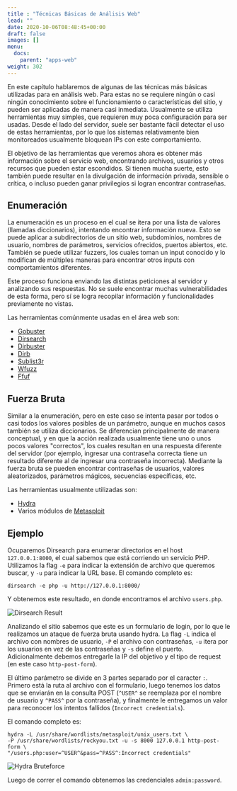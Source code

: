 ```yaml
---
title : "Técnicas Básicas de Análisis Web"
lead: ""
date: 2020-10-06T08:48:45+00:00
draft: false
images: []
menu:
  docs:
    parent: "apps-web"
weight: 302
---
```


En este capítulo hablaremos de algunas de las técnicas más básicas utilizadas para en análisis web.
Para estas no se requiere ningún o casi ningún conocimiento sobre el funcionamiento o características del sitio,
y pueden ser aplicadas de manera casi inmediata. Usualmente se utiliza herramientas muy simples, que
requieren muy poca configuración para ser usadas. Desde el lado del servidor, suele ser bastante fácil detectar el uso de estas herramientas, por lo que
los sistemas relativamente bien monitoreados usualmente bloquean IPs con este comportamiento.

El objetivo de las herramientas que veremos ahora es obtener más información sobre el servicio web,
encontrando archivos, usuarios y otros recursos que pueden estar escondidos. Si tienen mucha suerte,
esto también puede resultar en la divulgación de información privada, sensible o crítica,
o incluso pueden ganar privilegios si logran encontrar contraseñas.

## Enumeración

La enumeración es un proceso en el cual se itera por una lista de valores (llamadas diccionarios), intentando
encontrar información nueva. Esto se puede aplicar a subdirectorios de un sitio web, subdominios,
nombres de usuario, nombres de parámetros, servicios ofrecidos, puertos abiertos, etc.
También se puede utilizar fuzzers, los cuales toman un input conocido y lo modifican de múltiples maneras
para encontrar otros inputs con comportamientos diferentes.

Este proceso funciona enviando las distintas peticiones al servidor y analizando sus respuestas. No se
suele encontrar muchas vulnerabilidades de esta forma, pero sí se logra recopilar información
y funcionalidades previamente no vistas.

Las herramientas comúnmente usadas en el área web son:
* [Gobuster](https://github.com/OJ/gobuster)
* [Dirsearch](https://github.com/maurosoria/dirsearch)
* [Dirbuster](https://github.com/KajanM/DirBuster)
* [Dirb](https://github.com/v0re/dirb)
* [Sublist3r](https://github.com/aboul3la/Sublist3r)
* [Wfuzz](https://github.com/xmendez/wfuzz)
* [Ffuf](https://github.com/ffuf/ffuf)

## Fuerza Bruta

Similar a la enumeración, pero en este caso se intenta pasar por todos o casi todos los valores posibles
de un parámetro, aunque en muchos casos también se utiliza diccionarios. Se diferencian principalmente
de manera conceptual, y en que la acción realizada usualmente tiene uno o unos pocos valores "correctos",
los cuales resultan en una respuesta diferente del servidor (por ejemplo, ingresar una contraseña correcta
tiene un resultado diferente al de ingresar una contraseña incorrecta).
Mediante la fuerza bruta se pueden encontrar contraseñas de usuarios, valores
aleatorizados, parámetros mágicos, secuencias específicas, etc.

Las herramientas usualmente utilizadas son:
* [Hydra](https://github.com/vanhauser-thc/thc-hydra)
* Varios módulos de [Metasploit](https://github.com/rapid7/metasploit-framework)

## Ejemplo

Ocuparemos Dirsearch para enumerar directorios en el host `127.0.0.1:8000`, el cual sabemos que está corriendo
un servicio PHP. Utilizamos la flag `-e` para indicar la extensión de archivo que queremos buscar, y `-u`
para indicar la URL base. El comando completo es:

    dirsearch -e php -u http://127.0.0.1:8000/

Y obtenemos este resultado, en donde encontramos el archivo `users.php`.

![Dirsearch Result](../dirsearch-result.png)

Analizando el sitio sabemos que este es un formulario de login, por lo que le realizamos un ataque de
fuerza bruta usando hydra. La flag `-L` indica el archivo con nombres de usuario, `-P` el archivo con contraseñas,
`-u` itera por los usuarios en vez de las contraseñas y `-s` define el puerto. Adicionalmente debemos entregarle
la IP del objetivo y el tipo de request (en este caso `http-post-form`).

El último parámetro se divide en 3
partes separado por el caracter `:`. Primero está la ruta al archivo con el formulario, luego tenemos los
datos que se enviarán en la consulta POST (`^USER^` se reemplaza por el nombre de usuario y `^PASS^` por la
contraseña), y finalmente le entregamos un valor para reconocer los intentos fallidos (`Incorrect credentials`).

El comando completo es:

    hydra -L /usr/share/wordlists/metasploit/unix_users.txt \
    -P /usr/share/wordlists/rockyou.txt -u -s 8000 127.0.0.1 http-post-form \
    "/users.php:user=^USER^&pass=^PASS^:Incorrect credentials"

![Hydra Bruteforce](../hydra-bruteforce.png)

Luego de correr el comando obtenemos las credenciales `admin:password`.
